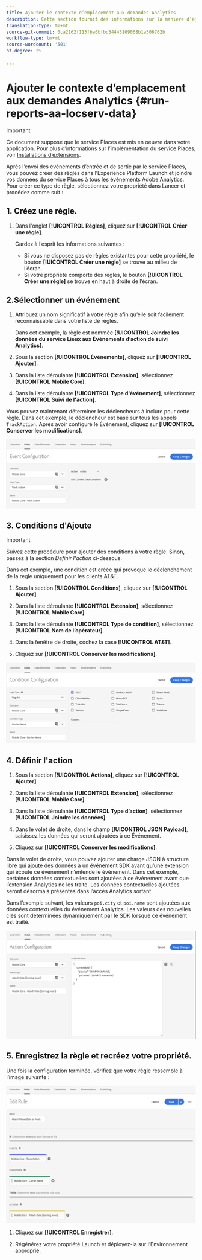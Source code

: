 ```yaml
---
title: Ajouter le contexte d’emplacement aux demandes Analytics
description: Cette section fournit des informations sur la manière d’ajouter un contexte d’emplacement aux requêtes Analytics.
translation-type: tm+mt
source-git-commit: 0ca2162f113fba6bfbd54443109068b1a506762b
workflow-type: tm+mt
source-wordcount: '501'
ht-degree: 2%

---
```



# Ajouter le contexte d’emplacement aux demandes Analytics {#run-reports-aa-locserv-data}

>[!IMPORTANT]
>
>Ce document suppose que le service Places est mis en oeuvre dans votre application. Pour plus d’informations sur l’implémentation du service Places, voir [Installations d’extensions](/help/places-ext-aep-sdks/places-extension/places-extension.md).

Après l’envoi des événements d’entrée et de sortie par le service Places, vous pouvez créer des règles dans l’Experience Platform Launch et joindre vos données du service Places à tous les événements Adobe Analytics. Pour créer ce type de règle, sélectionnez votre propriété dans Lancer et procédez comme suit :

## 1. Créez une règle.

1. Dans l&#39;onglet **[!UICONTROL Règles]**, cliquez sur **[!UICONTROL Créer une règle]**.

   Gardez à l’esprit les informations suivantes :
   * Si vous ne disposez pas de règles existantes pour cette propriété, le bouton **[!UICONTROL Créer une règle]** se trouve au milieu de l’écran.
   * Si votre propriété comporte des règles, le bouton **[!UICONTROL Créer une règle]** se trouve en haut à droite de l’écran.

## 2.Sélectionner un événement

1. Attribuez un nom significatif à votre règle afin qu’elle soit facilement reconnaissable dans votre liste de règles.

   Dans cet exemple, la règle est nommée **[!UICONTROL Joindre les données du service Lieux aux Événements d’action de suivi Analytics]**.

1. Sous la section **[!UICONTROL Événements]**, cliquez sur **[!UICONTROL Ajouter]**.

1. Dans la liste déroulante **[!UICONTROL Extension]**, sélectionnez **[!UICONTROL Mobile Core]**.

1. Dans la liste déroulante **[!UICONTROL Type d&#39;événement]**, sélectionnez **[!UICONTROL Suivi de l&#39;action]**.

Vous pouvez maintenant déterminer les déclencheurs à inclure pour cette règle. Dans cet exemple, le déclencheur est basé sur tous les appels `TrackAction`. Après avoir configuré le Événement, cliquez sur **[!UICONTROL Conserver les modifications]**.

![&quot;créer un événement&quot;](/help/assets/ad-setEvent_use-analytics-data.png)


## 3. Conditions d&#39;Ajoute

>[!IMPORTANT]
>
>Suivez cette procédure pour ajouter des conditions à votre règle. Sinon, passez à la section *Définir l&#39;action* ci-dessous.

Dans cet exemple, une condition est créée qui provoque le déclenchement de la règle uniquement pour les clients AT&amp;T.

1. Sous la section **[!UICONTROL Conditions]**, cliquez sur **[!UICONTROL Ajouter]**.

1. Dans la liste déroulante **[!UICONTROL Extension]**, sélectionnez **[!UICONTROL Mobile Core]**.

1. Dans la liste déroulante **[!UICONTROL Type de condition]**, sélectionnez **[!UICONTROL Nom de l’opérateur]**.

1. Dans la fenêtre de droite, cochez la case **[!UICONTROL AT&amp;T]**.

1. Cliquez sur **[!UICONTROL Conserver les modifications]**.

![&quot;créer une condition&quot;](/help/assets/ad-setCondition_use-analytics-data.png)

## 4. Définir l&#39;action

1. Sous la section **[!UICONTROL Actions]**, cliquez sur **[!UICONTROL Ajouter]**.

1. Dans la liste déroulante **[!UICONTROL Extension]**, sélectionnez **[!UICONTROL Mobile Core]**.

1. Dans la liste déroulante **[!UICONTROL Type d’action]**, sélectionnez **[!UICONTROL Joindre les données]**.

1. Dans le volet de droite, dans le champ **[!UICONTROL JSON Payload]**, saisissez les données qui seront ajoutées à ce Événement.

1. Cliquez sur **[!UICONTROL Conserver les modifications]**.

Dans le volet de droite, vous pouvez ajouter une charge JSON à structure libre qui ajoute des données à un événement SDK avant qu’une extension qui écoute ce événement n’entende le événement. Dans cet exemple, certaines données contextuelles sont ajoutées à ce événement avant que l’extension Analytics ne les traite. Les données contextuelles ajoutées seront désormais présentes dans l’accès Analytics sortant.

Dans l’exemple suivant, les valeurs `poi.city` et `poi.name` sont ajoutées aux données contextuelles du événement Analytics. Les valeurs des nouvelles clés sont déterminées dynamiquement par le SDK lorsque ce événement est traité.

![&quot;créer une action&quot;](/help/assets/ad-setAction_use-analytics-data.png)

## 5. Enregistrez la règle et recréez votre propriété.

Une fois la configuration terminée, vérifiez que votre règle ressemble à l’image suivante :

![&quot;la règle est terminée.&quot;](/help/assets/ad-ruleComplete_use-analytics-data.png)

1. Cliquez sur **[!UICONTROL Enregistrer]**.

1. Régénérez votre propriété Launch et déployez-la sur l’Environnement approprié.
